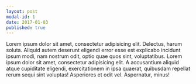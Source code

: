 ```yaml
---
layout: post
modal-id: 1
date: 2017-01-03
published: true
---
```

Lorem ipsum dolor sit amet, consectetur adipisicing elit. Delectus, harum soluta. Aliquid autem deserunt eligendi error esse est explicabo incidunt ipsum modi, nam nostrum odit, optio quae quos sint, voluptatibus. Lorem ipsum dolor sit amet, consectetur adipisicing elit. A accusantium aliquid atque cupiditate eligendi, exercitationem in ipsa quaerat, quibusdam repellat rerum sequi sint voluptas! Asperiores et odit vel. Aspernatur, minus!
